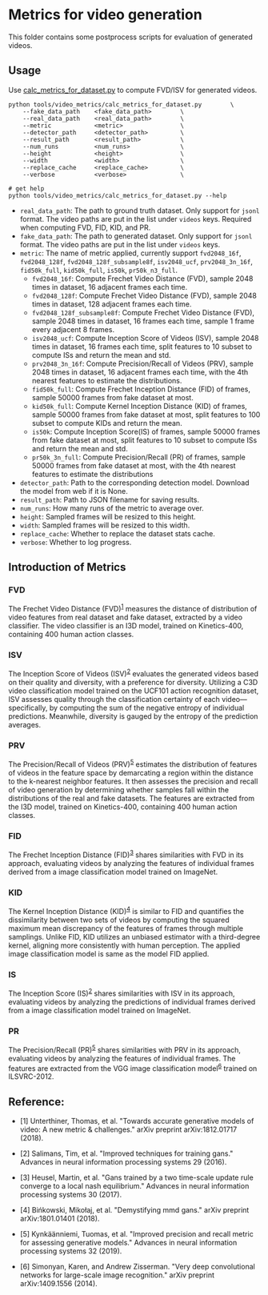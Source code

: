 # Metrics for video generation

This folder contains some postprocess scripts for evaluation of generated videos.

## Usage

Use [calc_metrics_for_dataset.py](calc_metrics_for_dataset.py) to compute FVD/ISV for generated videos.

```shell
python tools/video_metrics/calc_metrics_for_dataset.py        \
    --fake_data_path    <fake_data_path>        \
    --real_data_path    <real_data_path>        \
    --metric            <metric>                \
    --detector_path     <detector_path>         \
    --result_path       <result_path>           \
    --num_runs          <num_runs>              \
    --height            <height>                \
    --width             <width>                 \
    --replace_cache     <replace_cache>         \
    --verbose           <verbose>               \

# get help
python tools/video_metrics/calc_metrics_for_dataset.py --help
```

- `real_data_path`: The path to ground truth dataset. Only support for `jsonl` format. The video paths are put in the list under `videos` keys. Required when computing FVD, FID, KID, and PR.
- `fake_data_path`: The path to generated dataset. Only support for `jsonl` format. The video paths are put in the list under `videos` keys.
- `metric`: The name of metric applied, currently support `fvd2048_16f`, `fvd2048_128f`, `fvd2048_128f_subsample8f`, `isv2048_ucf`, `prv2048_3n_16f`, `fid50k_full`, `kid50k_full`, `is50k`, `pr50k_n3_full`.
    - `fvd2048_16f`: Compute Frechet Video Distance (FVD), sample 2048 times in dataset, 16 adjacent frames each time.
    - `fvd2048_128f`: Compute Frechet Video Distance (FVD), sample 2048 times in dataset, 128 adjacent frames each time.
    - `fvd2048_128f_subsample8f`: Compute Frechet Video Distance (FVD), sample 2048 times in dataset, 16 frames each time, sample 1 frame every adjacent 8 frames.
    - `isv2048_ucf`: Compute Inception Score of Videos (ISV), sample 2048 times in dataset, 16 frames each time, split features to 10 subset to compute ISs and return the mean and std.
    - `prv2048_3n_16f`: Compute Precision/Recall of Videos (PRV), sample 2048 times in dataset, 16 adjacent frames each time, with the 4th nearest features to estimate the distributions.
    - `fid50k_full`: Compute Frechet Inception Distance (FID) of frames, sample 50000 frames from fake dataset at most.
    - `kid50k_full`: Compute Kernel Inception Distance (KID) of frames, sample 50000 frames from fake dataset at most, split features to 100 subset to compute KIDs and return the mean.
    - `is50k`: Compute Inception Score(IS) of frames, sample 50000 frames from fake dataset at most, split features to 10 subset to compute ISs and return the mean and std.
    - `pr50k_3n_full`: Compute Precision/Recall (PR) of frames, sample 50000 frames from fake dataset at most, with the 4th nearest features to estimate the distributions
- `detector_path`: Path to the corresponding detection model. Download the model from web if it is None.
- `result_path`: Path to JSON filename for saving results.
- `num_runs`: How many runs of the metric to average over.
- `height`: Sampled frames will be resized to this height.
- `width`: Sampled frames will be resized to this width.
- `replace_cache`: Whether to replace the dataset stats cache.
- `verbose`: Whether to log progress.

## Introduction of Metrics

### FVD
The Frechet Video Distance (FVD)<sup>[1](#reference)</sup> measures the distance of distribution of video features from real dataset and fake dataset, extracted by a video classifier. The video classifier is an I3D model, trained on Kinetics-400, containing 400 human action classes.

### ISV
The Inception Score of Videos (ISV)<sup>[2](#reference)</sup> evaluates the generated videos based on their quality and diversity, with a preference for diversity. Utilizing a C3D video classification model trained on the UCF101 action recognition dataset, ISV assesses quality through the classification certainty of each video—specifically, by computing the sum of the negative entropy of individual predictions. Meanwhile, diversity is gauged by the entropy of the prediction averages.

### PRV
The Precision/Recall of Videos (PRV)<sup>[5](#reference)</sup> estimates the distribution of features of videos in the feature space by demarcating a region within the distance to the k-nearest neighbor features. It then assesses the precision and recall of video generation by determining whether samples fall within the distributions of the real and fake datasets. The features are extracted from the I3D model, trained on Kinetics-400, containing 400 human action classes.

### FID
The Frechet Inception Distance (FID)<sup>[3](#reference)</sup> shares similarities with FVD in its approach, evaluating videos by analyzing the features of individual frames derived from a image classification model trained on ImageNet.

### KID
The Kernel Inception Distance (KID)<sup>[4](#reference)</sup> is similar to FID and quantifies the dissimilarity between two sets of videos by computing the squared maximum mean discrepancy of the features of frames through multiple samplings. Unlike FID, KID utilizes an unbiased estimator with a third-degree kernel, aligning more consistently with human perception. The applied image classification model is same as the model FID applied.

### IS
The Inception Score (IS)<sup>[2](#reference)</sup> shares similarities with ISV in its approach, evaluating videos by analyzing the predictions of individual frames derived from a image classification model trained on ImageNet.

### PR
The Precision/Recall (PR)<sup>[5](#reference)</sup> shares similarities with PRV in its approach, evaluating videos by analyzing the features of individual frames. The features are extracted from the VGG image classification model<sup>[6](#reference)</sup> trained on ILSVRC-2012.

<h2 id="reference">Reference:</h2>

- [1] Unterthiner, Thomas, et al. "Towards accurate generative models of video: A new metric & challenges." arXiv preprint arXiv:1812.01717 (2018).

- [2] Salimans, Tim, et al. "Improved techniques for training gans." Advances in neural information processing systems 29 (2016).

- [3] Heusel, Martin, et al. "Gans trained by a two time-scale update rule converge to a local nash equilibrium." Advances in neural information processing systems 30 (2017).

- [4] Bińkowski, Mikołaj, et al. "Demystifying mmd gans." arXiv preprint arXiv:1801.01401 (2018).

- [5] Kynkäänniemi, Tuomas, et al. "Improved precision and recall metric for assessing generative models." Advances in neural information processing systems 32 (2019).

- [6] Simonyan, Karen, and Andrew Zisserman. "Very deep convolutional networks for large-scale image recognition." arXiv preprint arXiv:1409.1556 (2014).
